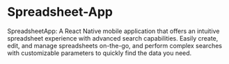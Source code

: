 # Spreadsheet-App

SpreadsheetApp: A React Native mobile application that offers an intuitive spreadsheet experience with advanced search capabilities. Easily create, edit, and manage spreadsheets on-the-go, and perform complex searches with customizable parameters to quickly find the data you need.
